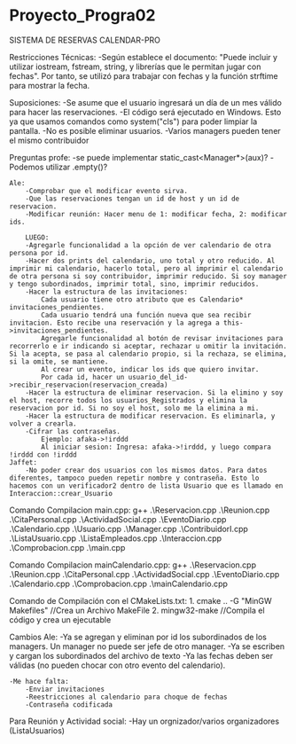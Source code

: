 # Proyecto_Progra02
SISTEMA DE RESERVAS CALENDAR-PRO


Restricciones Técnicas:
    -Según establece el documento: "Puede incluir y utilizar iostream, fstream, string, y librerías que le permitan jugar con fechas". Por tanto, se utilizó <ctime> para trabajar con fechas y la función strftime para mostrar la fecha.


Suposiciones: 
    -Se asume que el usuario ingresará un día de un mes válido para hacer las reservaciones.
    -El código será ejecutado en Windows. Esto ya que usamos comandos como system("cls") para poder limpiar la pantalla.
    -No es posible eliminar usuarios.
    -Varios managers pueden tener el mismo contribuidor



Preguntas profe:
    -se puede implementar static_cast<Manager*>(aux)?
    -Podemos utilizar <string>.empty()?


    Ale:
        -Comprobar que el modificar evento sirva.
        -Que las reservaciones tengan un id de host y un id de reservacion. 
        -Modificar reunión: Hacer menu de 1: modificar fecha, 2: modificar ids.

        LUEGO:
        -Agregarle funcionalidad a la opción de ver calendario de otra persona por id.
        -Hacer dos prints del calendario, uno total y otro reducido. Al imprimir mi calendario, hacerlo total, pero al imprimir el calendario de otra persona si soy contribuidor, imprimir reducido. Si soy manager y tengo subordinados, imprimir total, sino, imprimir reducidos.
        -Hacer la estructura de las invitaciones:
            Cada usuario tiene otro atributo que es Calendario* invitaciones_pendientes.
            Cada usuario tendrá una función nueva que sea recibir invitacion. Esto recibe una reservación y la agrega a this->invitaciones_pendientes.
            Agregarle funcionalidad al botón de revisar invitaciones para recorrerlo e ir indicando si aceptar, rechazar u omitir la invitación. Si la acepta, se pasa al calendario propio, si la rechaza, se elimina, si la omite, se mantiene.
            Al crear un evento, indicar los ids que quiero invitar.
            Por cada id, hacer un usuario_del_id->recibir_reservacion(reservacion_creada)
        -Hacer la estructura de eliminar reservacion. Si la elimino y soy el host, recorre todos los usuarios_Registrados y elimina la reservacion por id. Si no soy el host, solo me la elimina a mi.
        -Hacer la estructura de modificar reservacion. Es eliminarla, y volver a crearla.
        -Cifrar las contraseñas.
            Ejemplo: afaka->!irddd
            Al iniciar sesion: Ingresa: afaka->!irddd, y luego compara !irddd con !irddd
    Jaffet:
        -No poder crear dos usuarios con los mismos datos. Para datos diferentes, tampoco pueden repetir nombre y contraseña. Esto lo hacemos con un verificador2 dentro de lista Usuario que es llamado en Interaccion::crear_Usuario
        






Comando Compilacion main.cpp:
    g++ .\Reservacion.cpp .\Reunion.cpp .\CitaPersonal.cpp .\ActividadSocial.cpp .\EventoDiario.cpp .\Calendario.cpp .\Usuario.cpp .\Manager.cpp .\ContribuidorI.cpp .\ListaUsuario.cpp .\ListaEmpleados.cpp .\Interaccion.cpp .\Comprobacion.cpp .\main.cpp

Comando Compilacion mainCalendario.cpp:
    g++ .\Reservacion.cpp .\Reunion.cpp .\CitaPersonal.cpp .\ActividadSocial.cpp .\EventoDiario.cpp .\Calendario.cpp .\Comprobacion.cpp .\mainCalendario.cpp


Comando de Compilación con el CMakeLists.txt:
    1. cmake .. -G "MinGW Makefiles"        //Crea un Archivo MakeFile
    2. mingw32-make                         //Compila el código y crea un ejecutable

Cambios Ale:
    -Ya se agregan y eliminan por id los subordinados de los managers. Un manager no puede ser jefe de otro manager.
    -Ya se escriben y cargan los subordinados del archivo de texto
    -Ya las fechas deben ser válidas (no pueden chocar con otro evento del calendario).

    -Me hace falta:
        -Enviar invitaciones
        -Reestricciones al calendario para choque de fechas
        -Contraseña codificada



Para Reunión y Actividad social:
    -Hay un orgnizador/varios organizadores (ListaUsuarios)
